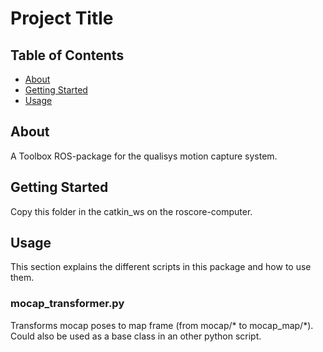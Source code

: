 # Project Title

## Table of Contents

- [About](#about)
- [Getting Started](#getting_started)
- [Usage](#usage)

## About <a name = "about"></a>

A Toolbox ROS-package for the qualisys motion capture system.

## Getting Started <a name = "getting_started"></a>

Copy this folder in the catkin_ws on the roscore-computer.

## Usage <a name = "usage"></a>

This section explains the different scripts in this package and how to use them.

### mocap_transformer.py
Transforms mocap poses to map frame (from mocap/* to mocap_map/*). Could also be used as a base class in an other python script.
